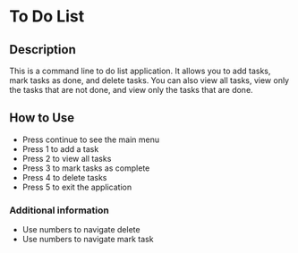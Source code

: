 # To Do List

## Description
This is a command line to do list application. It allows you to add tasks, mark tasks as done, and delete tasks. You can also view all tasks, view only the tasks that are not done, and view only the tasks that are done.

## How to Use

- Press continue to see the main menu
- Press 1 to add a task
- Press 2 to view all tasks
- Press 3 to mark tasks as complete
- Press 4 to delete tasks 
- Press 5 to exit the application

### Additional information
- Use numbers to navigate delete 
- Use numbers to navigate mark task
